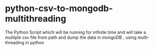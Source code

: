 # python-csv-to-mongodb-multithreading
The Python Script which will be running for infinite time and will take a multiple csv file from path and dump the data in mongoDB , using multi-threading in python
